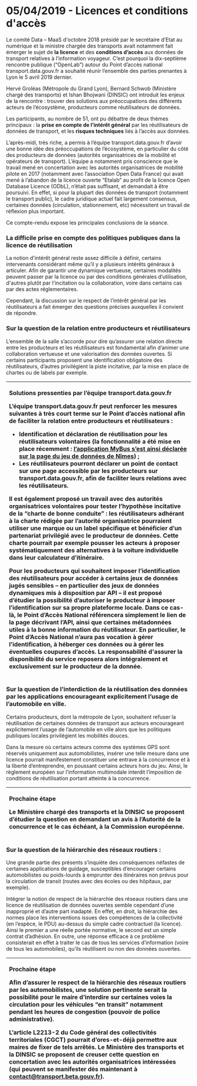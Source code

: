 # 05/04/2019 - Licences et conditions d'accès

Le comité Data – MaaS d'octobre 2018 présidé par le secrétaire d’Etat au numérique et la ministre chargée des transports avait notamment fait émerger le sujet de **la licence** et des **conditions d’accès** aux données de transport relatives à l’information voyageur. C’est pourquoi la dix-septième rencontre publique \(“OpenLab”\) autour du Point d’accès national transport.data.gouv.fr a souhaité réunir l’ensemble des parties prenantes à Lyon le 5 avril 2019 dernier.

Hervé Groléas \(Métropole du Grand Lyon\), Bernard Schwob \(Ministère chargé des transports\) et Ishan Bhojwani \(DINSIC\) ont introduit les enjeux de la rencontre : trouver des solutions aux préoccupations des différents acteurs de l’écosystème, producteurs comme réutilisateurs de données.

Les participants, au nombre de 51, ont pu débattre de deux thèmes principaux : la **prise en compte de l’intérêt général** par les réutilisateurs de données de transport, et les **risques techniques** liés à l’accès aux données.

L’après-midi, très riche, a permis à l’équipe transport.data.gouv.fr d’avoir une bonne idée des préoccupations de l’écosystème, en particulier du côté des producteurs de données \(autorités organisatrices de la mobilité et opérateurs de transport\). L’équipe a notamment pris conscience que le travail mené en concertation avec les autorités organisatrices de mobilité pilote en 2017 \(notamment avec l’association Open Data France\) qui avait mené à l’abandon de la licence ouverte “Etalab” au profit de la licence Open Database Licence \(ODbL\), n’était pas suffisant, et demandait à être poursuivi. En effet, si pour la plupart des données de transport \(notamment le transport public\), le cadre juridique actuel fait largement consensus, certaines données \(circulation, stationnement, etc\) nécessitent un travail de réflexion plus important. 

Ce compte-rendu expose les principales conclusions de la séance.

### **La difficile prise en compte des politiques publiques dans la licence de réutilisation**

La notion d'intérêt général reste assez difficile à définir, certains intervenants considérant même qu’il y a plusieurs intérêts généraux à articuler. Afin de garantir une dynamique vertueuse, certaines modalités peuvent passer par la licence ou par des conditions générales d’utilisation, d'autres plutôt par l'incitation ou la collaboration, voire dans certains cas par des actes réglementaires. 

Cependant, la discussion sur le respect de l’intérêt général par les réutilisateurs a fait émerger des questions précises auxquelles il convient de répondre.

### **Sur la question de la relation entre producteurs et réutilisateurs**

L’ensemble de la salle s’accorde pour dire qu’assurer une relation directe entre les producteurs et les réutilisateurs est fondamental afin d’animer une collaboration vertueuse et une valorisation des données ouvertes. Si certains participants proposent une identification obligatoire des réutilisateurs, d’autres privilégient la piste incitative, par la mise en place de chartes ou de labels par exemple.   


<table>
  <thead>
    <tr>
      <th style="text-align:left">
        <p><b>Solutions pressenties par l&#x2019;&#xE9;quipe transport.data.gouv.fr</b>
          <br
          />
        </p>
        <p>L&#x2019;&#xE9;quipe transport.data.gouv.fr peut renforcer les mesures
          suivantes &#xE0; tr&#xE8;s court terme sur le Point d&#x2019;acc&#xE8;s
          national afin de faciliter la relation entre producteurs et r&#xE9;utilisateurs
          :</p>
        <ul>
          <li>Identification et d&#xE9;claration de r&#xE9;utilisation pour les r&#xE9;utilisateurs
            volontaires (la fonctionnalit&#xE9; a &#xE9;t&#xE9; mise en place r&#xE9;cemment
            : <a href="https://transport.data.gouv.fr/datasets/offre-de-transport-du-reseau-tango-de-nimes-metropole-gtfs/">l&#x2019;application MyBus s&#x2019;est ainsi d&#xE9;clar&#xE9;e sur la page du jeu de donn&#xE9;es de N&#xEE;mes</a>)
            ;</li>
          <li>Les r&#xE9;utilisateurs pourront d&#xE9;clarer un point de contact sur
            une page accessible par les producteurs sur transport.data.gouv.fr, afin
            de faciliter leurs relations avec les r&#xE9;utilisateurs.</li>
        </ul>
        <p>lI est &#xE9;galement propos&#xE9; un travail avec des autorit&#xE9;s
          organisatrices volontaires pour tester l&#x2019;hypoth&#xE8;se incitative
          de la &#x201C;charte de bonne conduite&#x201D; : les r&#xE9;utilisateurs
          adh&#xE9;rant &#xE0; la charte r&#xE9;dig&#xE9;e par l&#x2019;autorit&#xE9;
          organisatrice pourraient utiliser une marque ou un label sp&#xE9;cifique
          et b&#xE9;n&#xE9;ficier d&#x2019;un partenariat privil&#xE9;gi&#xE9; avec
          le producteur de donn&#xE9;es. Cette charte pourrait par exemple pousser
          les acteurs &#xE0; proposer syst&#xE9;matiquement des alternatives &#xE0;
          la voiture individuelle dans leur calculateur d&#x2019;itin&#xE9;raire.
          <br
          />
        </p>
        <p>Pour les producteurs qui souhaitent imposer l&#x2019;identification des
          r&#xE9;utilisateurs pour acc&#xE9;der &#xE0; certains jeux de donn&#xE9;es
          jug&#xE9;s sensibles &#x2013; en particulier des jeux de donn&#xE9;es dynamiques
          mis &#xE0; disposition par API &#x2013; il est propos&#xE9; d&#x2019;&#xE9;tudier
          la possibilit&#xE9; d&#x2019;autoriser le producteur &#xE0; imposer l&#x2019;identification
          sur sa propre plateforme locale. Dans ce cas-l&#xE0;, le Point d&#x2019;Acc&#xE8;s
          National r&#xE9;f&#xE9;rencera simplement le lien de la page d&#xE9;crivant
          l&#x2019;API, ainsi que certaines m&#xE9;tadonn&#xE9;es utiles &#xE0; la
          bonne information du r&#xE9;utilisateur. En particulier, le Point d&#x2019;Acc&#xE8;s
          National n&#x2019;aura pas vocation &#xE0; g&#xE9;rer l&#x2019;identification,
          &#xE0; h&#xE9;berger ces donn&#xE9;es ou &#xE0; g&#xE9;rer les &#xE9;ventuelles
          coupures d&#x2019;acc&#xE8;s. La responsabilit&#xE9; d&apos;assurer la
          disponibilit&#xE9; du service reposera alors int&#xE9;gralement et exclusivement
          sur le producteur de la donn&#xE9;e.</p>
      </th>
    </tr>
  </thead>
  <tbody></tbody>
</table>

### **Sur la question de l’interdiction de la réutilisation des données par les applications encourageant explicitement l’usage de l’automobile en ville.**

Certains producteurs, dont la métropole de Lyon, souhaitent refuser la réutilisation de certaines données de transport aux acteurs encourageant explicitement l’usage de l’automobile en ville alors que les politiques publiques locales privilégient les mobilités douces.

Dans la mesure où certains acteurs comme des systèmes GPS sont réservés uniquement aux automobilistes, insérer une telle mesure dans une licence pourrait manifestement constituer une entrave à la concurrence et à la liberté d’entreprendre, en poussant certains acteurs hors du jeu. Ainsi, le règlement européen sur l’information multimodale interdit l’imposition de conditions de réutilisation portant atteinte à la concurrence.   


<table>
  <thead>
    <tr>
      <th style="text-align:left">
        <p>Prochaine &#xE9;tape
          <br />
        </p>
        <p>Le Minist&#xE8;re charg&#xE9; des transports et la DINSIC se proposent
          d&#x2019;&#xE9;tudier la question en demandant un avis &#xE0; l&#x2019;Autorit&#xE9;
          de la concurrence et le cas &#xE9;ch&#xE9;ant, &#xE0; la Commission europ&#xE9;enne.</p>
      </th>
    </tr>
  </thead>
  <tbody></tbody>
</table>

### **Sur la question de la hiérarchie des réseaux routiers :**

Une grande partie des présents s’inquiète des conséquences néfastes de certaines applications de guidage, susceptibles d’encourager certains automobilistes ou poids-lourds à emprunter des itinéraires non prévus pour la circulation de transit \(routes avec des écoles ou des hôpitaux, par exemple\). 

Intégrer la notion de respect de la hiérarchie des réseaux routiers dans une licence de réutilisation de données ouvertes semble cependant d’une inapproprié et d’autre part inadapté. En effet, en droit, la hiérarchie des normes place les interventions issues des compétences de la collectivité \(en l’espèce, le PDU\) au-dessus du simple cadre contractuel  \(la licence\). Ainsi le premier a une réelle portée normative, le second est un simple contrat d’adhésion. En outre, une réponse efficace à ce problème consisterait en effet à traiter le cas de tous les services d’information \(voire de tous les automobiles\), qu’ils réutilisent ou non des données ouvertes.   


<table>
  <thead>
    <tr>
      <th style="text-align:left">
        <p>Prochaine &#xE9;tape
          <br />
        </p>
        <p>Afin d&#x2019;assurer le respect de la hi&#xE9;rarchie des r&#xE9;seaux
          routiers par les automobilistes, une solution pertinente serait la possibilit&#xE9;
          pour le maire d&#x2019;interdire sur certaines voies la circulation pour
          les v&#xE9;hicules &#x201C;en transit&#x201D; notamment pendant les heures
          de congestion (pouvoir de police administrative).
          <br />
        </p>
        <p>L&#x2019;article L2213-2 du Code g&#xE9;n&#xE9;ral des collectivit&#xE9;s
          territoriales (CGCT) pourrait d&#x2019;ores-et-d&#xE9;j&#xE0; permettre
          aux maires de fixer de tels arr&#xEA;t&#xE9;s. Le Minist&#xE8;re des transports
          et la DINSIC se proposent de creuser cette question en concertation avec
          les autorit&#xE9;s organisatrices int&#xE9;ress&#xE9;es (qui peuvent se
          manifester d&#xE8;s maintenant &#xE0; <a href="mailto:contact@transport.beta.gouv.fr">contact@transport.beta.gouv.fr</a>).</p>
      </th>
    </tr>
  </thead>
  <tbody></tbody>
</table>



